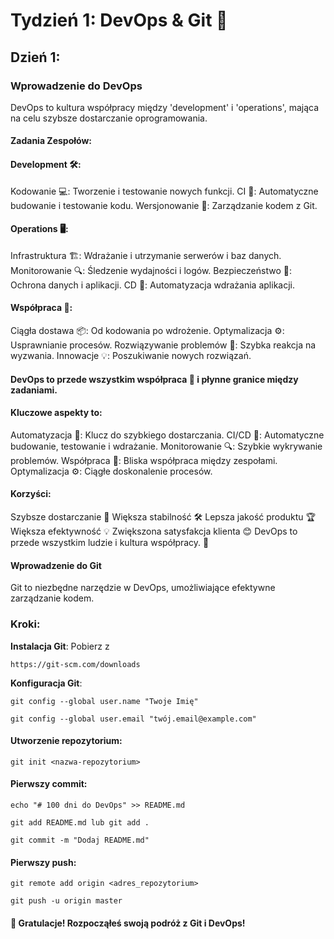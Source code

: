 # Tydzień 1: DevOps & Git 🚀

## Dzień 1: 

### Wprowadzenie do DevOps
DevOps to kultura współpracy między 'development' i 'operations', mająca na celu szybsze dostarczanie oprogramowania. 

#### Zadania Zespołów:

#### Development 🛠️:
Kodowanie 💻: Tworzenie i testowanie nowych funkcji.
CI 🔄: Automatyczne budowanie i testowanie kodu.
Wersjonowanie 📝: Zarządzanie kodem z Git.

#### Operations 🖥️:
Infrastruktura 🏗️: Wdrażanie i utrzymanie serwerów i baz danych.
Monitorowanie 🔍: Śledzenie wydajności i logów.
Bezpieczeństwo 🔐: Ochrona danych i aplikacji.
CD 🚀: Automatyzacja wdrażania aplikacji.

#### Współpraca 🤝:
Ciągła dostawa 📦: Od kodowania po wdrożenie.
Optymalizacja ⚙️: Usprawnianie procesów.
Rozwiązywanie problemów 🧩: Szybka reakcja na wyzwania.
Innowacje 💡: Poszukiwanie nowych rozwiązań.

#### DevOps to przede wszystkim współpraca 🤝 i płynne granice między zadaniami.

#### Kluczowe aspekty to:
Automatyzacja 🤖: Klucz do szybkiego dostarczania.
CI/CD 🔄: Automatyczne budowanie, testowanie i wdrażanie.
Monitorowanie 🔍: Szybkie wykrywanie problemów.
Współpraca 👥: Bliska współpraca między zespołami.
Optymalizacja ⚙️: Ciągłe doskonalenie procesów.

#### Korzyści:
Szybsze dostarczanie 🚀
Większa stabilność 🛠️
Lepsza jakość produktu 🏆
Większa efektywność 💡
Zwiększona satysfakcja klienta 😊
DevOps to przede wszystkim ludzie i kultura współpracy. 🌱

#### Wprowadzenie do Git
Git to niezbędne narzędzie w DevOps, umożliwiające efektywne zarządzanie kodem.


### Kroki:

**Instalacja Git**: Pobierz z 
```
https://git-scm.com/downloads
```
**Konfiguracja Git**:
```
git config --global user.name "Twoje Imię"
```
```
git config --global user.email "twój.email@example.com"
```

#### Utworzenie repozytorium:
```
git init <nazwa-repozytorium>
```
#### Pierwszy commit:
```
echo "# 100 dni do DevOps" >> README.md 
```
```
git add README.md lub git add .
```
```
git commit -m "Dodaj README.md" 
```

#### Pierwszy push:
```
git remote add origin <adres_repozytorium>
```
```
git push -u origin master
```
#### 🎉 Gratulacje! Rozpocząłeś swoją podróż z Git i DevOps!